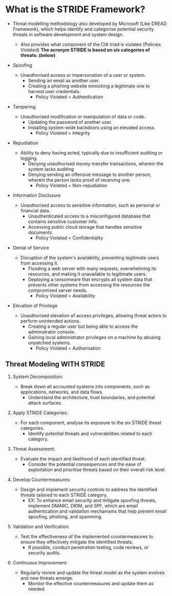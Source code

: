 # What is the STRIDE Framework?

* Threat modelling methodology also developed by Microsoft (Like DREAD Framework), which helps identify and categorise potential security threats in software development and system design.
  * Also provides what component of the CIA triad is violates (Policies Violated)
**The acronym STRIDE is based on six categories of threats: (below)**

* Spoofing
  * Unauthorised access or impersonation of a user or system.
    * Sending an email as another user.
    * Creating a phishing website mimicking a legitimate one to harvest user credentials.
      * Policy Violated = Authentication

* Tampering
  * Unauthorised modification or manipulation of data or code.
    * Updating the password of another user.
    * Installing system-wide backdoors using an elevated access.
      * Policy Violated = Integrity

* Repudiation
  * Ability to deny having acted, typically due to insufficient auditing or logging.
    * Denying unauthorised money-transfer transactions, wherein the system lacks auditing
    * Denying sending an offensive message to another person, wherein the person lacks proof of receiving one.
      * Policy Violated = Non-repudiation

* Information Disclosure
  * Unauthorised access to sensitive information, such as personal or financial data.
    * Unauthenticated access to a misconfigured database that contains sensitive customer info.
    * Accessing public cloud storage that handles sensitive documents.
      * Policy Violated =  Confidentiality

* Denial of Service
  * Disruption of the system's availability, preventing legitimate users from accessing it.
    * Flooding a web server with many requests, overwhelming its resources, and making it unavailable to legitimate users.
    * Deploying a ransomware that encrypts all system data that prevents other systems from accessing the resources the compromised server needs.
      * Policy Violated =  Availability

* Elevation of Privilege
  * Unauthorised elevation of access privileges, allowing threat actors to perform unintended actions.
    * Creating a regular user but being able to access the administrator console.
    * Gaining local administrator privileges on a machine by abusing unpatched systems.
      * Policy Violated =  Authorisation

## Threat Modeling WITH STRIDE

1. System Decomposition:
   * Break down all accounted systems into components, such as applications, networks, and data flows.
     * Understand the architecture, trust boundaries, and potential attack surfaces.

2. Apply STRIDE Categories:
   * For each component, analyse its exposure to the six STRIDE threat categories.
     * Identify potential threats and vulnerabilities related to each category.

3. Threat Assessment:
   * Evaluate the impact and likelihood of each identified threat.
     * Consider the potential consequences and the ease of exploitation and prioritise threats based on their overall risk level.

4. Develop Countermeasures:
   * Design and implement security controls to address the identified threats tailored to each STRIDE category.
     * EX: To enhance email security and mitigate spoofing threats, implement DMARC, DKIM, and SPF, which are email authentication and validation mechanisms that help prevent email spoofing, phishing, and spamming.

5. Validation and Verification:
   * Test the effectiveness of the implemented countermeasures to ensure they effectively mitigate the identified threats.
     * If possible, conduct penetration testing, code reviews, or security audits.

6. Continuous Improvement:
   * Regularly review and update the threat model as the system evolves and new threats emerge.
     * Monitor the effective countermeasures and update them as needed.
